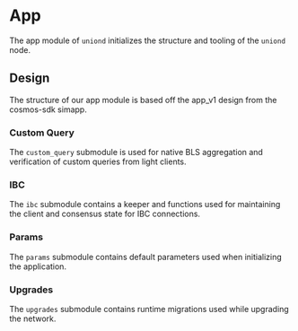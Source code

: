 # App

The app module of `uniond` initializes the structure and tooling of the `uniond` node.

## Design

The structure of our app module is based off the app_v1 design from the cosmos-sdk simapp.

### Custom Query

The `custom_query` submodule is used for native BLS aggregation and verification of custom queries from light clients.

### IBC

The `ibc` submodule contains a keeper and functions used for maintaining the client and consensus state for IBC connections.

### Params

The `params` submodule contains default parameters used when initializing the application.

### Upgrades

The `upgrades` submodule contains runtime migrations used while upgrading the network.
